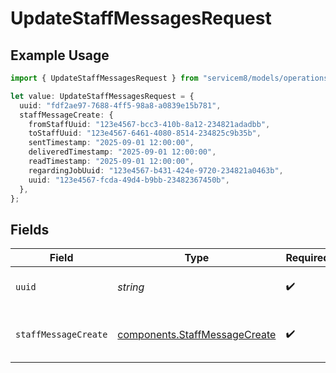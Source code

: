 # UpdateStaffMessagesRequest

## Example Usage

```typescript
import { UpdateStaffMessagesRequest } from "servicem8/models/operations";

let value: UpdateStaffMessagesRequest = {
  uuid: "fdf2ae97-7688-4ff5-98a8-a0839e15b781",
  staffMessageCreate: {
    fromStaffUuid: "123e4567-bcc3-410b-8a12-234821adadbb",
    toStaffUuid: "123e4567-6461-4080-8514-234825c9b35b",
    sentTimestamp: "2025-09-01 12:00:00",
    deliveredTimestamp: "2025-09-01 12:00:00",
    readTimestamp: "2025-09-01 12:00:00",
    regardingJobUuid: "123e4567-b431-424e-9720-234821a0463b",
    uuid: "123e4567-fcda-49d4-b9bb-23482367450b",
  },
};
```

## Fields

| Field                                                                          | Type                                                                           | Required                                                                       | Description                                                                    |
| ------------------------------------------------------------------------------ | ------------------------------------------------------------------------------ | ------------------------------------------------------------------------------ | ------------------------------------------------------------------------------ |
| `uuid`                                                                         | *string*                                                                       | :heavy_check_mark:                                                             | UUID of the Staff Message                                                      |
| `staffMessageCreate`                                                           | [components.StaffMessageCreate](../../models/components/staffmessagecreate.md) | :heavy_check_mark:                                                             | Staff Message fields to update                                                 |